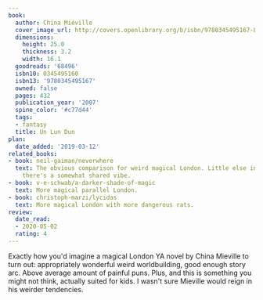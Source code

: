 ```yaml
---
book:
  author: China Miéville
  cover_image_url: http://covers.openlibrary.org/b/isbn/9780345495167-L.jpg
  dimensions:
    height: 25.0
    thickness: 3.2
    width: 16.1
  goodreads: '68496'
  isbn10: 0345495160
  isbn13: '9780345495167'
  owned: false
  pages: 432
  publication_year: '2007'
  spine_color: '#c77d44'
  tags:
  - fantasy
  title: Un Lun Dun
plan:
  date_added: '2019-03-12'
related_books:
- book: neil-gaiman/neverwhere
  text: The obvious comparison for weird magical London. Little else in common, but
    there's a somewhat shared vibe.
- book: v-e-schwab/a-darker-shade-of-magic
  text: More magical parallel London.
- book: christoph-marzi/lycidas
  text: More magical London with more dangerous rats.
review:
  date_read:
  - 2020-05-02
  rating: 4
---
```


Exactly how you'd imagine a magical London YA novel by China Mieville to turn out: appropriately wonderful weird
worldbuilding, good enough story arc. Above average amount of painful puns. Plus, and this is something you might not
think, actually suited for kids. I wasn't sure Mieville would reign in his weirder tendencies.
